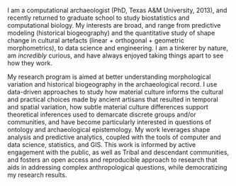 I am a computational archaeologist (PhD, Texas A&M University, 2013), and recently returned to graduate school to study biostatistics and computational biology. My interests are broad, and range from predictive modeling (historical biogeography) and the quantitative study of shape change in cultural artefacts (linear + orthogonal + geometric morphometrics), to data science and engineering. I am a tinkerer by nature, am _incredibly_ curious, and have always enjoyed taking things apart to see how they work.

My research program is aimed at better understanding morphological variation and historical biogeography in the archaeological record. I use data-driven approaches to study how material culture informs the cultural and practical choices made by ancient artisans that resulted in temporal and spatial variation, how subtle material culture differences support theoretical inferences used to demarcate discrete groups and/or communities, and have become particularly interested in questions of ontology and archaeological epistemology. My work leverages shape analysis and predictive analytics, coupled with the tools of computer and data science, statistics, and GIS. This work is informed by active engagement with the public, as well as Tribal and descendant communities, and fosters an open access and reproducible approach to research that aids in addressing complex anthropological questions, while democratizing my research results.
